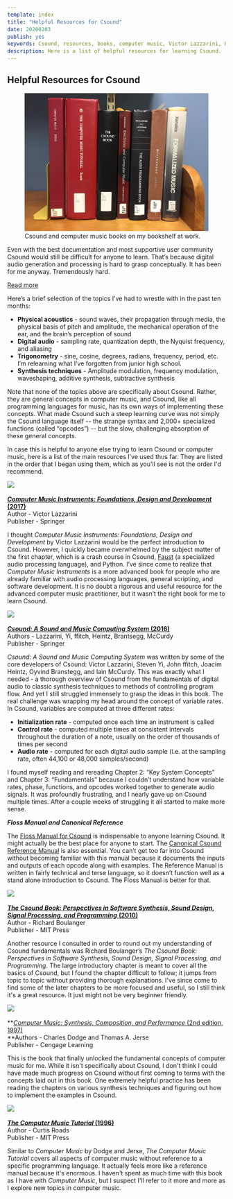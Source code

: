 ```yaml
---
template: index
title: "Helpful Resources for Csound"
date: 20200203
publish: yes
keywords: Csound, resources, books, computer music, Victor Lazzarini, Richard Boulanger, Floss Manual, Charles Dodge, Curtis Roads, code, blog
description: Here is a list of helpful resources for learning Csound.
---
```

## Helpful Resources for Csound

<figure><a href="/blog/helpful-resources-for-csound"><img src="/images/csound_bookshelf.jpg" alt="Computer music books on bookshelf"/></a>
<figcaption>Csound and computer music books on my bookshelf at work.</figcaption>
</figure>

Even with the best documentation and most supportive user community Csound would still be difficult for anyone to learn. That’s because digital audio generation and processing is hard to grasp conceptually. It has been for me anyway. Tremendously hard.

<a class="readmore" href="">Read more</a>

Here’s a brief selection of the topics I’ve had to wrestle with in the past ten months:

*   **Physical acoustics** - sound waves, their propagation through media, the physical basis of pitch and amplitude, the mechanical operation of the ear, and the brain’s perception of sound
*   **Digital audio** - sampling rate, quantization depth, the Nyquist frequency, and aliasing
*   **Trigonometry** - sine, cosine, degrees, radians, frequency, period, etc. I’m relearning what I’ve forgotten from junior high school.
*   **Synthesis techniques** - Amplitude modulation, frequency modulation, waveshaping, additive synthesis, subtractive synthesis

Note that none of the topics above are specifically about Csound. Rather, they are general concepts in computer music, and Csound, like all programming languages for music, has its own ways of implementing these concepts. What made Csound such a steep learning curve was not simply the Csound language itself -- the strange syntax and 2,000+ specialized functions (called “opcodes”) -- but the slow, challenging absorption of these general concepts.

In case this is helpful to anyone else trying to learn Csound or computer music, here is a list of the main resources I’ve used thus far. They are listed in the order that I began using them, which as you'll see is not the order I'd recommend.

![](images/images/computer_music_instruments_cover.jpg)

[**_Computer Music Instruments: Foundations, Design and Development_ (2017)**](https://www.springer.com/gp/book/9783319635033)  
Author - Victor Lazzarini  
Publisher - Springer

I thought _Computer Music Instruments: Foundations, Design and Development_ by Victor Lazzarini would be the perfect introduction to Csound. However, I quickly became overwhelmed by the subject matter of the first chapter, which is a crash course in Csound, [Faust](https://faust.grame.fr/) (a specialized audio processing language), and Python. I’ve since come to realize that _Computer Music Instruments_ is a more advanced book for people who are already familiar with audio processing languages, general scripting, and software development. It is no doubt a rigorous and useful resource for the advanced computer music practitioner, but it wasn’t the right book for me to learn Csound.

![](images/images/csound_cover.jpg)

[**_Csound: A Sound and Music Computing System_ (2016)**](https://www.springer.com/gp/book/9783319453682)  
Authors - Lazzarini, Yi, ffitch, Heintz, Brantsegg, McCurdy  
Publisher - Springer

_Csound: A Sound and Music Computing System_ was written by some of the core developers of Csound: Victor Lazzarini, Steven Yi, John ffitch, Joacim Heintz, Oyvind Branstegg, and Iain McCurdy. This was exactly what I needed - a thorough overview of Csound from the fundamentals of digital audio to classic synthesis techniques to methods of controlling program flow. And yet I still struggled immensely to grasp the ideas in this book. The real challenge was wrapping my head around the concept of variable rates. In Csound, variables are computed at three different rates:

*   **Initialization rate** - computed once each time an instrument is called
*   **Control rate** - computed multiple times at consistent intervals throughout the duration of a note, usually on the order of thousands of times per second
*   **Audio rate** - computed for each digital audio sample (i.e. at the sampling rate, often 44,100 or 48,000 samples/second)

I found myself reading and rereading Chapter 2: “Key System Concepts” and Chapter 3: “Fundamentals” because I couldn’t understand how variable rates, phase, functions, and opcodes worked together to generate audio signals. It was profoundly frustrating, and I nearly gave up on Csound multiple times. After a couple weeks of struggling it all started to make more sense.

_**Floss Manual and Canonical Reference**_

The [Floss Manual for Csound](http://write.flossmanuals.net/csound/preface/) is indispensable to anyone learning Csound. It might actually be the best place for anyone to start. The [Canonical Csound Reference Manual](http://www.csounds.com/manual/html/) is also essential. You can’t get too far into Csound without becoming familiar with this manual because it documents the inputs and outputs of each opcode along with examples. The Reference Manual is written in fairly technical and terse language, so it doesn’t function well as a stand alone introduction to Csound. The Floss Manual is better for that.

![](images/images/csound_book_cover.jpg)

[_**The Csound Book: Perspectives in Software Synthesis, Sound Design, Signal Processing, and Programming**_ **(2010)**](https://mitpress.mit.edu/books/csound-book)  
Author - Richard Boulanger  
Publisher - MIT Press

Another resource I consulted in order to round out my understanding of Csound fundamentals was Richard Boulanger’s _The Csound Book: Perspectives in Software Synthesis, Sound Design, Signal Processing, and Programming_. The large introductory chapter is meant to cover all the basics of Csound, but I found the chapter difficult to follow; it jumps from topic to topic without providing thorough explanations. I've since come to find some of the later chapters to be more focused and useful, so I still think it's a great resource. It just might not be very beginner friendly.

![](images/images/computer_music_cover.jpg)

**[_Computer Music: Synthesis, Composition, and Performance_ (2nd edition, 1997)](https://dl.acm.org/doi/book/10.5555/549805)  
**Authors - Charles Dodge and Thomas A. Jerse  
Publisher - Cengage Learning

This is the book that finally unlocked the fundamental concepts of computer music for me. While it isn't specifically about Csound, I don't think I could have made much progress on Csound without first coming to terms with the concepts laid out in this book. One extremely helpful practice has been reading the chapters on various synthesis techniques and figuring out how to implement the examples in Csound.

![](images/images/computer_music_tutorial_cover.jpg)

[**_The Computer Music Tutorial_ (1996)**](https://dl.acm.org/doi/book/10.5555/525484)  
Author - Curtis Roads  
Publisher - MIT Press

Similar to _Computer Music_ by Dodge and Jerse, _The Computer Music Tutorial_ covers all aspects of computer music without reference to a specific programming language. It actually feels more like a reference manual because it's enormous. I haven't spent as much time with this book as I have with _Computer Music_, but I suspect I'll refer to it more and more as I explore new topics in computer music.